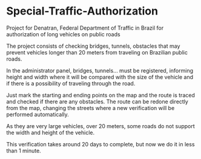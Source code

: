 # Special-Traffic-Authorization
Project for Denatran, Federal Department of Traffic in Brazil for authorization of long vehicles on public roads

The project consists of checking bridges, tunnels, obstacles that may prevent vehicles longer than 20 meters from traveling on Brazilian public roads.

In the administrator panel, bridges, tunnels... must be registered, informing height and width where it will be compared with the size of the vehicle and if there is a possibility of traveling through the road.

Just mark the starting and ending points on the map and the route is traced and checked if there are any obstacles. The route can be redone directly from the map, changing the streets where a new verification will be performed automatically.

As they are very large vehicles, over 20 meters, some roads do not support the width and height of the vehicle.

This verification takes around 20 days to complete, but now we do it in less than 1 minute.
